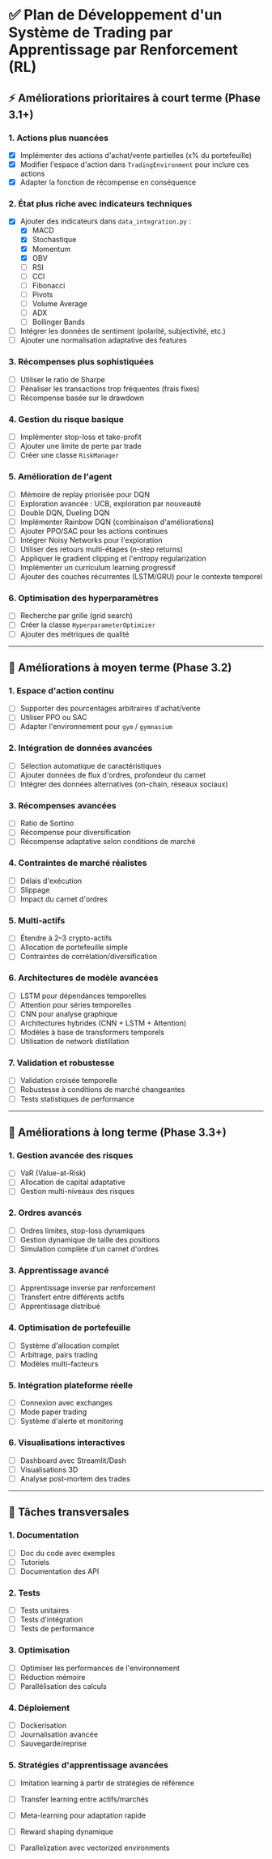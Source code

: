 # ✅ **Plan de Développement d'un Système de Trading par Apprentissage par Renforcement (RL)**

## ⚡️ **Améliorations prioritaires à court terme (Phase 3.1+)**

### 1. **Actions plus nuancées**
- [x] Implémenter des actions d'achat/vente partielles (x% du portefeuille)
- [x] Modifier l'espace d'action dans `TradingEnvironment` pour inclure ces actions
- [x] Adapter la fonction de récompense en conséquence

### 2. **État plus riche avec indicateurs techniques**
- [x] Ajouter des indicateurs dans `data_integration.py` :
  - [x] MACD
  - [x] Stochastique
  - [x] Momentum
  - [x] OBV
  - [ ] RSI
  - [ ] CCI
  - [ ] Fibonacci
  - [ ] Pivots
  - [ ] Volume Average
  - [ ] ADX
  - [ ] Bollinger Bands
- [ ] Intégrer les données de sentiment (polarité, subjectivité, etc.)
- [ ] Ajouter une normalisation adaptative des features

### 3. **Récompenses plus sophistiquées**
- [ ] Utiliser le ratio de Sharpe
- [ ] Pénaliser les transactions trop fréquentes (frais fixes)
- [ ] Récompense basée sur le drawdown

### 4. **Gestion du risque basique**
- [ ] Implémenter stop-loss et take-profit
- [ ] Ajouter une limite de perte par trade
- [ ] Créer une classe `RiskManager`

### 5. **Amélioration de l'agent**
- [ ] Mémoire de replay priorisée pour DQN
- [ ] Exploration avancée : UCB, exploration par nouveauté
- [ ] Double DQN, Dueling DQN
- [ ] Implémenter Rainbow DQN (combinaison d'améliorations)
- [ ] Ajouter PPO/SAC pour les actions continues
- [ ] Intégrer Noisy Networks pour l'exploration
- [ ] Utiliser des retours multi-étapes (n-step returns)
- [ ] Appliquer le gradient clipping et l'entropy regularization
- [ ] Implémenter un curriculum learning progressif
- [ ] Ajouter des couches récurrentes (LSTM/GRU) pour le contexte temporel

### 6. **Optimisation des hyperparamètres**
- [ ] Recherche par grille (grid search)
- [ ] Créer la classe `HyperparameterOptimizer`
- [ ] Ajouter des métriques de qualité

---

## 🔄 **Améliorations à moyen terme (Phase 3.2)**

### 1. **Espace d'action continu**
- [ ] Supporter des pourcentages arbitraires d'achat/vente
- [ ] Utiliser PPO ou SAC
- [ ] Adapter l'environnement pour `gym` / `gymnasium`

### 2. **Intégration de données avancées**
- [ ] Sélection automatique de caractéristiques
- [ ] Ajouter données de flux d'ordres, profondeur du carnet
- [ ] Intégrer des données alternatives (on-chain, réseaux sociaux)

### 3. **Récompenses avancées**
- [ ] Ratio de Sortino
- [ ] Récompense pour diversification
- [ ] Récompense adaptative selon conditions de marché

### 4. **Contraintes de marché réalistes**
- [ ] Délais d'exécution
- [ ] Slippage
- [ ] Impact du carnet d'ordres

### 5. **Multi-actifs**
- [ ] Étendre à 2–3 crypto-actifs
- [ ] Allocation de portefeuille simple
- [ ] Contraintes de corrélation/diversification

### 6. **Architectures de modèle avancées**
- [ ] LSTM pour dépendances temporelles
- [ ] Attention pour séries temporelles
- [ ] CNN pour analyse graphique
- [ ] Architectures hybrides (CNN + LSTM + Attention)
- [ ] Modèles à base de transformers temporels
- [ ] Utilisation de network distillation

### 7. **Validation et robustesse**
- [ ] Validation croisée temporelle
- [ ] Robustesse à conditions de marché changeantes
- [ ] Tests statistiques de performance

---

## 🚀 **Améliorations à long terme (Phase 3.3+)**

### 1. **Gestion avancée des risques**
- [ ] VaR (Value-at-Risk)
- [ ] Allocation de capital adaptative
- [ ] Gestion multi-niveaux des risques

### 2. **Ordres avancés**
- [ ] Ordres limites, stop-loss dynamiques
- [ ] Gestion dynamique de taille des positions
- [ ] Simulation complète d'un carnet d'ordres

### 3. **Apprentissage avancé**
- [ ] Apprentissage inverse par renforcement
- [ ] Transfert entre différents actifs
- [ ] Apprentissage distribué

### 4. **Optimisation de portefeuille**
- [ ] Système d'allocation complet
- [ ] Arbitrage, pairs trading
- [ ] Modèles multi-facteurs

### 5. **Intégration plateforme réelle**
- [ ] Connexion avec exchanges
- [ ] Mode paper trading
- [ ] Système d'alerte et monitoring

### 6. **Visualisations interactives**
- [ ] Dashboard avec Streamlit/Dash
- [ ] Visualisations 3D
- [ ] Analyse post-mortem des trades

---

## 🧩 **Tâches transversales**

### 1. Documentation
- [ ] Doc du code avec exemples
- [ ] Tutoriels
- [ ] Documentation des API

### 2. Tests
- [ ] Tests unitaires
- [ ] Tests d'intégration
- [ ] Tests de performance

### 3. Optimisation
- [ ] Optimiser les performances de l'environnement
- [ ] Réduction mémoire
- [ ] Parallélisation des calculs

### 4. Déploiement
- [ ] Dockerisation
- [ ] Journalisation avancée
- [ ] Sauvegarde/reprise

### 5. Stratégies d'apprentissage avancées
- [ ] Imitation learning à partir de stratégies de référence
- [ ] Transfer learning entre actifs/marchés
- [ ] Meta-learning pour adaptation rapide
- [ ] Reward shaping dynamique
- [ ] Parallelization avec vectorized environments

